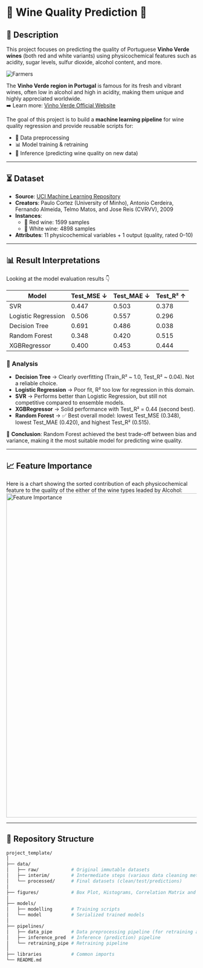 # 🍷 Wine Quality Prediction 🥂

## 📝 Description  
This project focuses on predicting the quality of Portuguese **Vinho Verde wines** (both red and white variants) using physicochemical features such as acidity, sugar levels, sulfur dioxide, alcohol content, and more.  

![Farmers](https://github.com/user-attachments/assets/99665533-2684-4568-891d-cf4d61e739ed)

The **Vinho Verde region in Portugal** is famous for its fresh and vibrant wines, often low in alcohol and high in acidity, making them unique and highly appreciated worldwide.  
➡️ Learn more: [Vinho Verde Official Website](https://www.vinhoverde.pt/pt/)


The goal of this project is to build a **machine learning pipeline** for wine quality regression and provide reusable scripts for:  
- 🔧 Data preprocessing  
- 📊 Model training & retraining  
- 🤖 Inference (predicting wine quality on new data)  

---

## ⏳ Dataset  
- **Source**: [UCI Machine Learning Repository](https://archive.ics.uci.edu/dataset/186/wine+quality)  
- **Creators**: Paulo Cortez (University of Minho), Antonio Cerdeira, Fernando Almeida, Telmo Matos, and Jose Reis (CVRVV), 2009  
- **Instances**:  
  - 🍷 Red wine: 1599 samples  
  - 🥂 White wine: 4898 samples  
- **Attributes**: 11 physicochemical variables + 1 output (quality, rated 0–10)  

---

## 📊 Result Interpretations

Looking at the model evaluation results 👇

| Model               | Test_MSE ↓ | Test_MAE ↓ | Test_R² ↑ |
|---------------------|------------|------------|-----------|
| SVR                 | 0.447      | 0.503      | 0.378     |
| Logistic Regression | 0.506      | 0.557      | 0.296     |
| Decision Tree       | 0.691      | 0.486      | 0.038     |
| Random Forest       | 0.348      | 0.420      | 0.515     |
| XGBRegressor        | 0.400      | 0.453      | 0.444     |

### 🔎 Analysis
- **Decision Tree** → Clearly overfitting (Train_R² ~ 1.0, Test_R² ~ 0.04). Not a reliable choice.  
- **Logistic Regression** → Poor fit, R² too low for regression in this domain.  
- **SVR** → Performs better than Logistic Regression, but still not competitive compared to ensemble models.  
- **XGBRegressor** → Solid performance with Test_R² = 0.44 (second best).  
- **Random Forest** → ✅ Best overall model: lowest Test_MSE (0.348), lowest Test_MAE (0.420), and highest Test_R² (0.515).  

📌 **Conclusion**: Random Forest achieved the best trade-off between bias and variance, making it the most suitable model for predicting wine quality.

---

## 📈 Feature Importance
Here is a chart showing the sorted contribution of each physicochemical feature to the quality of the either of the wine types leaded by Alcohol:
<img width="547" height="855" alt="Feature Importance" src="https://github.com/user-attachments/assets/56c2064a-34f1-43d6-98c2-ff7dd4a68bc8" />

---

## 📂 Repository Structure  
```bash
project_template/
│
├── data/
│   ├── raw/            # Original immutable datasets
│   ├── interim/        # Intermediate steps (various data cleaning methods)
│   └── processed/      # Final datasets (clean/test/predictions)
│
├── figures/            # Box Plot, Histograms, Correlation Matrix and Feature Importance
│
├── models/
│   ├── modelling       # Training scripts
│   └── model           # Serialized trained models
│
├── pipelines/
│   ├── data_pipe       # Data preprocessing pipeline (for retraining and predicting)
│   ├── inference_pred  # Inference (prediction) pipeline
│   └── retraining_pipe # Retraining pipeline
│
├── libraries           # Common imports
└── README.md




